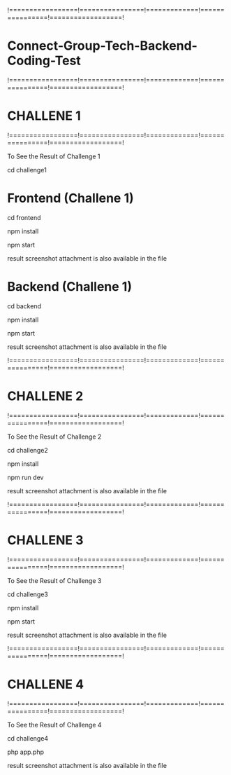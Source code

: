 !=================!================!=============!================!==================!

# Connect-Group-Tech-Backend-Coding-Test
 
!=================!================!=============!================!==================!

# CHALLENE 1

!=================!================!=============!================!==================!

To See the Result of Challenge 1

cd challenge1

# Frontend (Challene 1)

cd frontend

npm install

npm start

result screenshot attachment is also available in the file

# Backend (Challene 1)

cd backend

npm install

npm start

result screenshot attachment is also available in the file

!=================!================!=============!================!==================!

# CHALLENE 2

!=================!================!=============!================!==================!

To See the Result of Challenge 2 

cd challenge2

npm install

npm run dev

result screenshot attachment is also available in the file

!=================!================!=============!================!==================!

# CHALLENE 3

!=================!================!=============!================!==================!

To See the Result of Challenge 3 

cd challenge3

npm install

npm start

result screenshot attachment is also available in the file

!=================!================!=============!================!==================!

# CHALLENE 4

!=================!================!=============!================!==================!

To See the Result of Challenge 4 

cd challenge4

php app.php

result screenshot attachment is also available in the file
